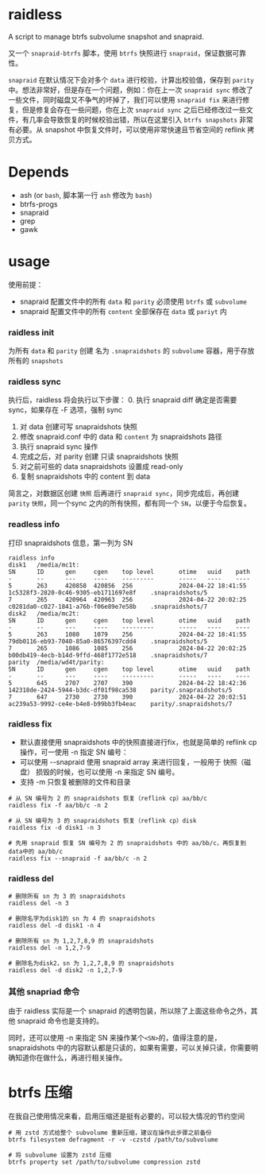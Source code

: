 # raidless

A script to manage btrfs subvolume snapshot and snapraid.

又一个 `snapraid-btrfs` 脚本，使用 `btrfs` 快照进行 `snapraid`，保证数据可靠性。

`snapraid` 在默认情况下会对多个 `data` 进行校验，计算出校验值，保存到 `parity` 中。想法非常好，但是存在一个问题，例如：你在上一次 `snapraid sync` 修改了一些文件，同时磁盘又不争气的坏掉了，我们可以使用 `snapraid fix` 来进行修复，但是修复会存在一些问题，你在上次 `snapraid sync` 之后已经修改过一些文件，有几率会导致恢复的时候校验出错，所以在这里引入 `btrfs snapshots` 非常有必要。从 snapshot 中恢复文件时，可以使用非常快速且节省空间的 reflink 拷贝方式。

# Depends

- ash (or `bash`, 脚本第一行 `ash` 修改为 `bash`)
- btrfs-progs
- snapraid
- grep
- gawk

# usage

使用前提：

- snapraid 配置文件中的所有 `data` 和 `parity` 必须使用 `btrfs` 或 `subvolume`
- snapraid 配置文件中的所有 `content` 全部保存在 `data` 或 `pariyt` 内

### raidless init

为所有 `data` 和 `parity` 创建 名为 `.snapraidshots` 的 `subvolume` 容器，用于存放所有的 `snapshots`

### raidless sync

执行后，raidless 将会执行以下步骤：
0. 执行 snapraid diff 确定是否需要 sync，如果存在 -F 选项，强制 sync

1. 对 data 创建可写 snapraidshots 快照
2. 修改 snapraid.conf 中的 data 和 `content` 为 snapraidshots 路径
3. 执行 snapraid sync 操作
4. 完成之后，对 parity 创建 只读 snapraidshots 快照
5. 对之前可些的 data snapraidshots 设置成 read-only
6. 复制 snapraidshots 中的 content 到 data

简言之，对数据区创建 `快照` 后再进行 `snapraid sync`，同步完成后，再创建 `parity` `快照`，同一个sync 之内的所有快照，都有同一个 `SN`，以便于今后恢复。

### readless info

打印 snapraidshots 信息，第一列为 SN

```
raidless info
disk1   /media/mc1t:
SN      ID      gen     cgen    top level       otime   uuid    path
-       --      ---     ----    ---------       -----   ----    ----
5       263     420858  420856  256             2024-04-22 18:41:55     1c5328f3-2820-0c46-9305-eb1711697e8f    .snapraidshots/5
7       265     420964  420963  256             2024-04-22 20:02:25     c0281da0-c027-1841-a76b-f06e89e7e58b    .snapraidshots/7
disk2   /media/mc2t:
SN      ID      gen     cgen    top level       otime   uuid    path
-       --      ---     ----    ---------       -----   ----    ----
5       263     1080    1079    256             2024-04-22 18:41:55     79db0116-eb93-7040-85a0-86576397cdd4    .snapraidshots/5
7       265     1086    1085    256             2024-04-22 20:02:25     b00db419-4ecb-b14d-9ffd-468f1772e518    .snapraidshots/7
parity  /media/wd4t/parity:
SN      ID      gen     cgen    top level       otime   uuid    path
-       --      ---     ----    ---------       -----   ----    ----
5       645     2707    2707    390             2024-04-22 18:42:36     142318de-2424-5944-b3dc-df01f98ca538    parity/.snapraidshots/5
7       647     2730    2730    390             2024-04-22 20:02:51     ac239a53-9992-ce4e-b4e8-b99bb3fb4eac    parity/.snapraidshots/7
```

### raidless fix

- 默认直接使用 snapraidshots 中的快照直接进行fix，也就是简单的 reflink cp 操作，可一使用 -n 指定 SN 编号：
- 可以使用 --snapraid 使用 snapraid array 来进行回复，一般用于 快照（磁盘） 损毁的时候，也可以使用 -n 来指定 SN 编号。
- 支持 -m 只恢复被删除的文件和目录

```
# 从 SN 编号为 2 的 snapraidshots 恢复（reflink cp）aa/bb/c
raidless fix -f aa/bb/c -n 2

# 从 SN 编号为 3 的 snapraidshots 恢复（reflink cp）disk
raidless fix -d disk1 -n 3

# 先用 snapraid 恢复 SN 编号为 2 的 snapraidshots 中的 aa/bb/c，再恢复到data中的 aa/bb/c
raidless fix --snapraid -f aa/bb/c -n 2
```

### raidless del

```
# 删除所有 sn 为 3 的 snapraidshots
raidless del -n 3

# 删除名字为disk1的 sn 为 4 的 snapraidshots
raidless del -d disk1 -n 4

# 删除所有 sn 为 1,2,7,8,9 的 snapraidshots
raidless del -n 1,2,7-9

# 删除名为disk2，sn 为 1,2,7,8,9 的 snapraidshots
raidless del -d disk2 -n 1,2,7-9 
```

### 其他 snapriad 命令

由于 raidless 实际是一个 snapraid 的透明包装，所以除了上面这些命令之外，其他 snapraid 命令也是支持的。

同时，还可以使用 -n 来指定 SN 来操作某个`<SN>`的，值得注意的是，snapraidshots 中的内容默认都是只读的，如果有需要，可以关掉只读，你需要明确知道你在做什么，再进行相关操作。

# btrfs 压缩

在我自己使用情况来看，启用压缩还是挺有必要的，可以较大情况的节约空间

```
# 用 zstd 方式给整个 subvolume 重新压缩，建议在操作此步骤之前备份
btrfs filesystem defragment -r -v -czstd /path/to/subvolume

# 将 subvolume 设置为 zstd 压缩
btrfs property set /path/to/subvolume compression zstd
```
